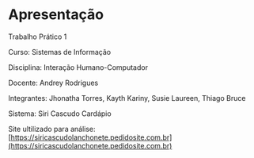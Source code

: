# Apresentação

Trabalho Prático 1

Curso: Sistemas de Informação

Disciplina: Interação Humano-Computador

Docente: Andrey Rodrigues

Integrantes: Jhonatha Torres, Kayth Kariny, Susie Laureen, Thiago Bruce

Sistema: Siri Cascudo Cardápio

Site ultilizado para análise: [https://siricascudolanchonete.pedidosite.com.br](https://siricascudolanchonete.pedidosite.com.br)






